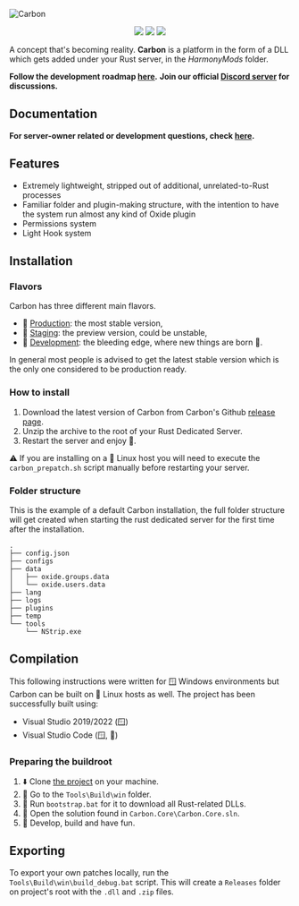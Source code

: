 ![Carbon](https://i.imgur.com/sG6X07A.jpg)

<p align="center">
  <a href="https://github.com/Carbon-Modding/Carbon.Core/actions/workflows/compile-checks.yml"><img src="https://github.com/Carbon-Modding/Carbon.Core/actions/workflows/compile-checks.yml/badge.svg?branch=develop"></a>
  <a href="https://github.com/Carbon-Modding/Carbon.Core/actions/workflows/develop-build.yml"><img src="https://github.com/Carbon-Modding/Carbon.Core/actions/workflows/develop-build.yml/badge.svg?branch=develop"></a>
  <a href="https://github.com/Carbon-Modding/Carbon.Core/actions/workflows/staging-build.yml"><img src="https://github.com/Carbon-Modding/Carbon.Core/actions/workflows/staging-build.yml/badge.svg"></a>
</p>


A concept that's becoming reality.
**Carbon** is a platform in the form of a DLL which gets added under your Rust server, in the *HarmonyMods* folder. 

**Follow the development roadmap [here](https://github.com/orgs/Carbon-Modding/projects/1).**
**Join our official [Discord server](https://discord.gg/eXPcNKK4yd) for discussions.**

## Documentation

**For server-owner related or development questions, check [here](https://carbon-modding.gitbook.io/docs).**

## Features
* Extremely lightweight, stripped out of additional, unrelated-to-Rust processes
* Familiar folder and plugin-making structure, with the intention to have the system run almost any kind of Oxide plugin
* Permissions system
* Light Hook system

## Installation

### Flavors
Carbon has three different main flavors.

- 🥇 [Production]: the most stable version,
- 🥈 [Staging]: the preview version, could be unstable,
- 🥉 [Development]: the bleeding edge, where new things are born 🍼.

In general most people is advised to get the latest stable version which is the only one considered to be production ready.

### How to install
1. Download the latest version of Carbon from Carbon's Github [release page][2].
2. Unzip the archive to the root of your Rust Dedicated Server.
3. Restart the server and enjoy 🎉.

⚠️ If you are installing on a 🐧 Linux host you will need to execute the `carbon_prepatch.sh` script manually before restarting your server.

### Folder structure
This is the example of a default Carbon installation, the full folder structure will get created when starting the rust dedicated server for the first time after the installation.

```
.
├── config.json
├── configs
├── data
│   ├── oxide.groups.data
│   └── oxide.users.data
├── lang
├── logs
├── plugins
├── temp
└── tools
    └── NStrip.exe
```

## Compilation

This following instructions were written for 🪟 Windows environments but Carbon can be built on 🐧 Linux hosts as well.
The project has been successfully built using:
  - Visual Studio 2019/2022 (🪟)
  - Visual Studio Code (🪟, 🐧)

### Preparing the buildroot

1. ⬇️ Clone [the project][1] on your machine.
2. 📂 Go to the `Tools\Build\win` folder.
3. 👟 Run `bootstrap.bat` for it to download all Rust-related DLLs.
4. 📒 Open the solution found in `Carbon.Core\Carbon.Core.sln`.
5. 🚀 Develop, build and have fun.

## Exporting

To export your own patches locally, run the `Tools\Build\win\build_debug.bat` script.
This will create a `Releases` folder on project's root with the `.dll` and `.zip` files. 

[1]: https://github.com/Carbon-Modding/Carbon.Core
[2]: (hhttps://github.com/Carbon-Modding/Carbon.Core/releases/latest)

[production]: https://github.com/Carbon-Modding/Carbon.Core/releases/latest
[staging]: https://github.com/Carbon-Modding/Carbon.Core/releases/tag/staging_build
[development]: https://github.com/Carbon-Modding/Carbon.Core/releases/tag/develop_build
